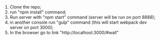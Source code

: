 1) Clone the repo;
2) run "npm install" command;
3) Run server with "npm start" command (server will be run on port 8888);
4) in another console run "gulp" command (this will start webpack dev server on port 3000);
5) In the browser go to link "http://localhost:3000/#wall"
